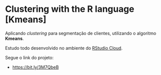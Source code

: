 # Clustering with the R language [Kmeans]

Aplicando _clustering_ para segmentação de clientes, utilizando o algoritmo **Kmeans**.

Estudo todo desenvolvido no ambiente do [RStudio Cloud](https://rstudio.cloud/).

Segue o link do projeto:
- https://bit.ly/3M7QbeB
